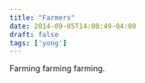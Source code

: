 ```yaml
---
title: "Farmers"
date: 2014-09-05T14:08:49-04:00
draft: false
tags: ['yong']
---
```


Farming farming farming.
